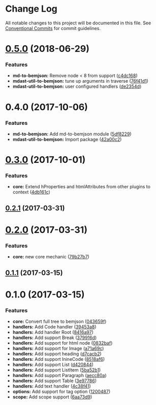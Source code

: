 # Change Log

All notable changes to this project will be documented in this file.
See [Conventional Commits](https://conventionalcommits.org) for commit guidelines.

<a name="0.5.0"></a>
# [0.5.0](https://github.com/bem-contrib/md-to-bemjson/compare/mdast-util-to-bemjson@0.4.0...mdast-util-to-bemjson@0.5.0) (2018-06-29)


### Features

* **md-to-bemjson:** Remove node < 8 from support ([c4dc168](https://github.com/bem-contrib/md-to-bemjson/commit/c4dc168))
* **mdast-util-to-bemjson:** tune up arguments in traverse ([76f41d1](https://github.com/bem-contrib/md-to-bemjson/commit/76f41d1))
* **mdast-util-to-bemjson:** user configured handlers ([de2354d](https://github.com/bem-contrib/md-to-bemjson/commit/de2354d))




<a name="0.4.0"></a>
# 0.4.0 (2017-10-06)


### Features

* **md-to-bemjson:** Add md-to-bemjson module ([5df8229](https://github.com/bem-contrib/md-to-bemjson/commit/5df8229))
* **mdast-util-to-bemjson:** Import package ([42a00c2](https://github.com/bem-contrib/md-to-bemjson/commit/42a00c2))




<a name="0.3.0"></a>
# [0.3.0](https://github.com/birhoff/mdast-util-to-bemjson/compare/v0.2.1...v0.3.0) (2017-10-01)


### Features

* **core:** Extend hProperties and htmlAttributes from other plugins to context ([4db161c](https://github.com/birhoff/mdast-util-to-bemjson/commit/4db161c))



<a name="0.2.1"></a>
## [0.2.1](https://github.com/birhoff/mdast-util-to-bemjson/compare/v0.2.0...v0.2.1) (2017-03-31)



<a name="0.2.0"></a>
# [0.2.0](https://github.com/birhoff/mdast-util-to-bemjson/compare/v0.1.1...v0.2.0) (2017-03-31)


### Features

* **core:** new core mechanic ([79b27b7](https://github.com/birhoff/mdast-util-to-bemjson/commit/79b27b7))



<a name="0.1.1"></a>
## [0.1.1](https://github.com/birhoff/mdast-util-to-bemjson/compare/v0.1.0...v0.1.1) (2017-03-15)



<a name="0.1.0"></a>
# 0.1.0 (2017-03-15)


### Features

* **core:** Convert full tree to bemjson ([043659f](https://github.com/birhoff/mdast-util-to-bemjson/commit/043659f))
* **handlers:** Add Code handler ([39453a8](https://github.com/birhoff/mdast-util-to-bemjson/commit/39453a8))
* **handlers:** Add handler Root ([8416a97](https://github.com/birhoff/mdast-util-to-bemjson/commit/8416a97))
* **handlers:** Add support Break ([379916d](https://github.com/birhoff/mdast-util-to-bemjson/commit/379916d))
* **handlers:** Add support for html node ([0832baf](https://github.com/birhoff/mdast-util-to-bemjson/commit/0832baf))
* **handlers:** Add support for Image ([a71a69c](https://github.com/birhoff/mdast-util-to-bemjson/commit/a71a69c))
* **handlers:** Add support heading ([d7cacb2](https://github.com/birhoff/mdast-util-to-bemjson/commit/d7cacb2))
* **handlers:** Add support InineCode ([8518af6](https://github.com/birhoff/mdast-util-to-bemjson/commit/8518af6))
* **handlers:** Add support List ([d420844](https://github.com/birhoff/mdast-util-to-bemjson/commit/d420844))
* **handlers:** Add support ListItem ([5ba52b1](https://github.com/birhoff/mdast-util-to-bemjson/commit/5ba52b1))
* **handlers:** Add support Paragraph ([aecc80a](https://github.com/birhoff/mdast-util-to-bemjson/commit/aecc80a))
* **handlers:** Add support Table ([3e97786](https://github.com/birhoff/mdast-util-to-bemjson/commit/3e97786))
* **handlers:** Add text handler ([4c38f41](https://github.com/birhoff/mdast-util-to-bemjson/commit/4c38f41))
* **options:** Add support for tag option ([1200487](https://github.com/birhoff/mdast-util-to-bemjson/commit/1200487))
* **scope:** Add scope support ([6aa73d9](https://github.com/birhoff/mdast-util-to-bemjson/commit/6aa73d9))

